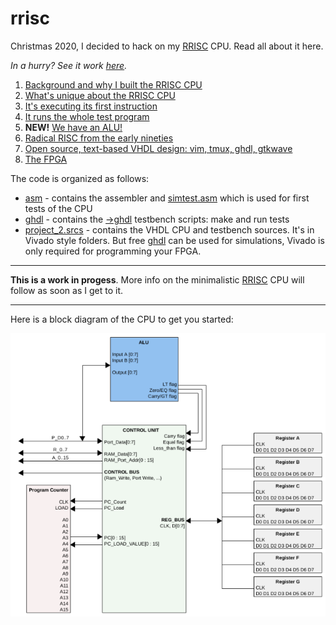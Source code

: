 # rrisc
Christmas 2020, I decided to hack on my [RRISC](rrisc.md) CPU. Read all about it here.

*In a hurry? See it work [here](firstinstr.md).*


1. [Background and why I built the RRISC CPU](why.md)
2. [What's unique about the RRISC CPU](rrisc.md)
3. [It's executing its first instruction](firstinstr.md)
4. [It runs the whole test program](firstprog.md)
5. **NEW!** [We have an ALU!](alu.md)
6. [Radical RISC from the early nineties](nineties.md)
7. [Open source, text-based VHDL design: vim, tmux, ghdl, gtkwave](vimghdl.md)
8. [The FPGA](fpga.md)



The code is organized as follows:

- [asm](https://github.com/renerocksai/rrisc/tree/main/asm) - contains the assembler and [simtest.asm](https://github.com/renerocksai/rrisc/blob/main/asm/simtest.asm) which is used for first tests of the CPU
- [ghdl](https://github.com/renerocksai/rrisc/tree/main/ghdl) - contains the [->ghdl](https://github.com/ghdl/ghdl) testbench scripts: make and run tests
- [project_2.srcs](https://github.com/renerocksai/rrisc/tree/main/ghdl) - contains the VHDL CPU and testbench sources. It's in Vivado style folders. But free [ghdl](https://github.com/ghdl/ghdl) can be used for simulations, Vivado is only required for programming your FPGA.

---

**This is a work in progess**. More info on the minimalistic [RRISC](rrisc.md) CPU will follow as soon as I get to it. 

---

Here is a block diagram of the CPU to get you started:

![cpu](cpu.png)
